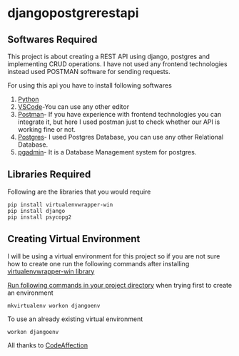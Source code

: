 # djangopostgrerestapi

## Softwares Required
This project is about creating a REST API using django, postgres and implementing CRUD operations. I have not used any frontend technologies instead used POSTMAN software for sending requests.

For using this api you have to install following softwares
1. [Python](https://www.python.org/)
2. [VSCode](https://code.visualstudio.com/)-You can use any other editor
3. [Postman](https://www.postman.com/)- If you have experience with frontend technologies you can integrate it, but here I used postman just to check whether our API is working      fine or not.
4. [Postgres](https://www.postgresql.org/)- I used Postgres Database, you can use any other Relational Database.
5. [pgadmin](https://www.pgadmin.org/)- It is a Database Management system for postgres.


## Libraries Required
Following are the libraries that you would require

```
pip install virtualenvwrapper-win
pip install django
pip install psycopg2
```

## Creating Virtual Environment
I will be using a virtual environment for this project so if you are not sure how to create one run the following commands after installing [virtualenvwrapper-win library](https://pypi.org/project/virtualenvwrapper-win/)

[Run following commands in your project directory](http://www.testingtools.co/tips-and-tricks/how-to-open-command-prompt-in-a-specific-folder) when trying first to create an environment

```
mkvirtualenv workon djangoenv
```
To use an already existing virtual environment
```
workon djangoenv
```
All thanks to [CodeAffection](https://www.codaffection.com/)

